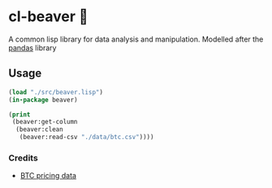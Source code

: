 # cl-beaver 🦫

A common lisp library for data analysis and manipulation. Modelled after the [pandas](https://pandas.pydata.org/) library

## Usage

```lisp
(load "./src/beaver.lisp")
(in-package beaver)

(print
 (beaver:get-column
  (beaver:clean
   (beaver:read-csv "./data/btc.csv"))))
```


### Credits

- [BTC pricing data](https://www.kaggle.com/datasets/sudalairajkumar/cryptocurrencypricehistory)
